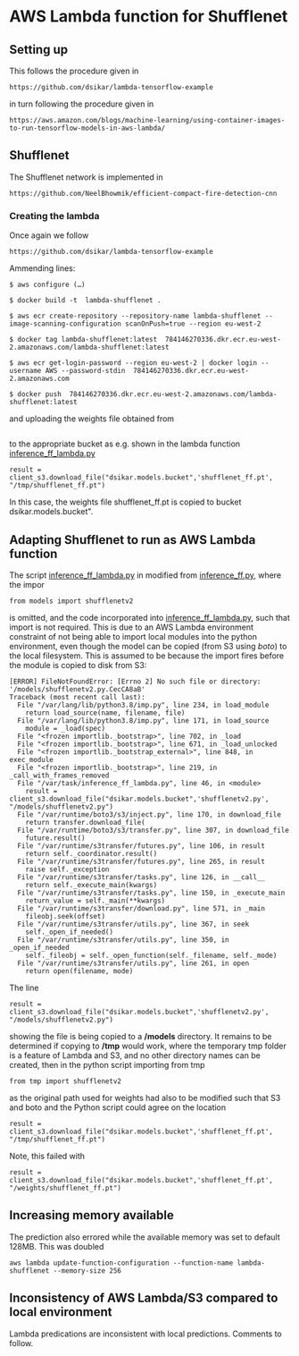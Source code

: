 # AWS Lambda function for Shufflenet

## Setting up

This follows the procedure given in 
```
https://github.com/dsikar/lambda-tensorflow-example
```
in turn following the procedure given in
```
https://aws.amazon.com/blogs/machine-learning/using-container-images-to-run-tensorflow-models-in-aws-lambda/  
```
## Shufflenet

The Shufflenet network is implemented in
```
https://github.com/NeelBhowmik/efficient-compact-fire-detection-cnn
```

### Creating the lambda
Once again we follow
```
https://github.com/dsikar/lambda-tensorflow-example
```
Ammending lines:
```
$ aws configure (…)

$ docker build -t  lambda-shufflenet .

$ aws ecr create-repository --repository-name lambda-shufflenet --image-scanning-configuration scanOnPush=true --region eu-west-2

$ docker tag lambda-shufflenet:latest  784146270336.dkr.ecr.eu-west-2.amazonaws.com/lambda-shufflenet:latest

$ aws ecr get-login-password --region eu-west-2 | docker login --username AWS --password-stdin  784146270336.dkr.ecr.eu-west-2.amazonaws.com

$ docker push  784146270336.dkr.ecr.eu-west-2.amazonaws.com/lambda-shufflenet:latest
```
and uploading the weights file obtained from
```

```
to the appropriate bucket as e.g. shown in the lambda function [inference_ff_lambda.py](https://github.com/dsikar/lambda-shufflenet/blob/master/inference_ff_lambda.py)
```
result = client_s3.download_file("dsikar.models.bucket",'shufflenet_ff.pt', "/tmp/shufflenet_ff.pt")
```
In this case, the weights file shufflenet_ff.pt is copied to bucket dsikar.models.bucket".

## Adapting Shufflenet to run as AWS Lambda function

The script [inference_ff_lambda.py](https://github.com/dsikar/lambda-shufflenet/blob/master/inference_ff_lambda.py) in modified from [inference_ff.py](https://github.com/NeelBhowmik/efficient-compact-fire-detection-cnn/blob/main/inference_ff.py), where the impor
```
from models import shufflenetv2
```
is omitted, and the code incorporated into [inference_ff_lambda.py](https://github.com/dsikar/lambda-shufflenet/blob/master/inference_ff_lambda.py), such that import is not required. This is due to an AWS Lambda environment constraint of not being able to import local modules into the python environment, even though the model can be copied (from S3 using *boto*) to the local filesystem. This is assumed to be because the import fires before the module is copied to disk from S3:
```
[ERROR] FileNotFoundError: [Errno 2] No such file or directory: '/models/shufflenetv2.py.CecCA8aB'
Traceback (most recent call last):
  File "/var/lang/lib/python3.8/imp.py", line 234, in load_module
    return load_source(name, filename, file)
  File "/var/lang/lib/python3.8/imp.py", line 171, in load_source
    module = _load(spec)
  File "<frozen importlib._bootstrap>", line 702, in _load
  File "<frozen importlib._bootstrap>", line 671, in _load_unlocked
  File "<frozen importlib._bootstrap_external>", line 848, in exec_module
  File "<frozen importlib._bootstrap>", line 219, in _call_with_frames_removed
  File "/var/task/inference_ff_lambda.py", line 46, in <module>
    result = client_s3.download_file("dsikar.models.bucket",'shufflenetv2.py', "/models/shufflenetv2.py")
  File "/var/runtime/boto3/s3/inject.py", line 170, in download_file
    return transfer.download_file(
  File "/var/runtime/boto3/s3/transfer.py", line 307, in download_file
    future.result()
  File "/var/runtime/s3transfer/futures.py", line 106, in result
    return self._coordinator.result()
  File "/var/runtime/s3transfer/futures.py", line 265, in result
    raise self._exception
  File "/var/runtime/s3transfer/tasks.py", line 126, in __call__
    return self._execute_main(kwargs)
  File "/var/runtime/s3transfer/tasks.py", line 150, in _execute_main
    return_value = self._main(**kwargs)
  File "/var/runtime/s3transfer/download.py", line 571, in _main
    fileobj.seek(offset)
  File "/var/runtime/s3transfer/utils.py", line 367, in seek
    self._open_if_needed()
  File "/var/runtime/s3transfer/utils.py", line 350, in _open_if_needed
    self._fileobj = self._open_function(self._filename, self._mode)
  File "/var/runtime/s3transfer/utils.py", line 261, in open
    return open(filename, mode)
```
The line
```
result = client_s3.download_file("dsikar.models.bucket",'shufflenetv2.py', "/models/shufflenetv2.py")
```
showing the file is being copied to a **/models** directory. It remains to be determined if copying to **/tmp** would work, where the temporary tmp folder is a feature of Lambda and S3, and no other directory names can be created, then in the python script importing from tmp
```
from tmp import shufflenetv2
```
as the original path used for weights had also to be modified such that S3 and boto and the Python script could agree on the location
```
result = client_s3.download_file("dsikar.models.bucket",'shufflenet_ff.pt', "/tmp/shufflenet_ff.pt")
```
Note, this failed with
```
result = client_s3.download_file("dsikar.models.bucket",'shufflenet_ff.pt', "/weights/shufflenet_ff.pt")
```

## Increasing memory available 
The prediction also errored while the available memory was set to default 128MB. This was doubled
```
aws lambda update-function-configuration --function-name lambda-shufflenet --memory-size 256
```

## Inconsistency of AWS Lambda/S3 compared to local environment

Lambda predications are inconsistent with local predictions.
Comments to follow.
